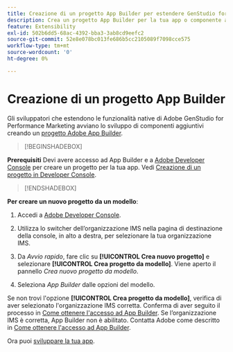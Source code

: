 ```yaml
---
title: Creazione di un progetto App Builder per estendere GenStudio for Performance Marketing
description: Crea un progetto App Builder per la tua app o componente aggiuntivo.
feature: Extensibility
exl-id: 502b6dd5-68ac-4392-bba3-3ab8cd9eefc2
source-git-commit: 52e8e078bc013fe686b5cc2105089f7098cce575
workflow-type: tm+mt
source-wordcount: '0'
ht-degree: 0%

---
```


# Creazione di un progetto App Builder

Gli sviluppatori che estendono le funzionalità native di Adobe GenStudio for Performance Marketing avviano lo sviluppo di componenti aggiuntivi creando un [progetto Adobe App Builder](https://developer.adobe.com/app-builder/).

>[!BEGINSHADEBOX]

**Prerequisiti**
Devi avere accesso ad App Builder e a [Adobe Developer Console](https://developer.adobe.com/developer-console/) per creare un progetto per la tua app. Vedi [Creazione di un progetto in Developer Console](https://developer.adobe.com/app-builder/docs/getting_started/first_app#2-create-a-new-project-on-developer-console).

>[!ENDSHADEBOX]

**Per creare un nuovo progetto da un modello**:

1. Accedi a [Adobe Developer Console](https://developer.adobe.com/developer-console/).

1. Utilizza lo switcher dell’organizzazione IMS nella pagina di destinazione della console, in alto a destra, per selezionare la tua organizzazione IMS.

1. Da _Avvio rapido_, fare clic su **[!UICONTROL Crea nuovo progetto]** e selezionare **[!UICONTROL Crea progetto da modello]**. Viene aperto il pannello _Crea nuovo progetto da modello_.

1. Seleziona _App Builder_ dalle opzioni del modello.

Se non trovi l&#39;opzione **[!UICONTROL Crea progetto da modello]**, verifica di aver selezionato l&#39;organizzazione IMS corretta. Conferma di aver seguito il processo in [Come ottenere l&#39;accesso ad App Builder](https://developer.adobe.com/app-builder/docs/overview/getting_access/). Se l’organizzazione IMS è corretta, App Builder non è abilitato. Contatta Adobe come descritto in [Come ottenere l&#39;accesso ad App Builder](https://developer.adobe.com/app-builder/docs/overview/getting_access/).

Ora puoi [sviluppare la tua app](create-app.md).
